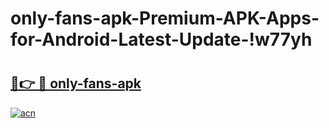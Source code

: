 # only-fans-apk-Premium-APK-Apps-for-Android-Latest-Update-!w77yh

# <h2><a href="https://f8o3fv.esa.edu.pl?title=only-fans-apk&ref=w77yh">🔗👉 🔴 only-fans-apk</a></h2>

[![acn](https://github.com/user-attachments/assets/0f9c940e-d8b0-45ae-aac7-cd30a18b3e1c)](https://f8o3fv.esa.edu.pl?title=only-fans-apk&ref=w77yh)

